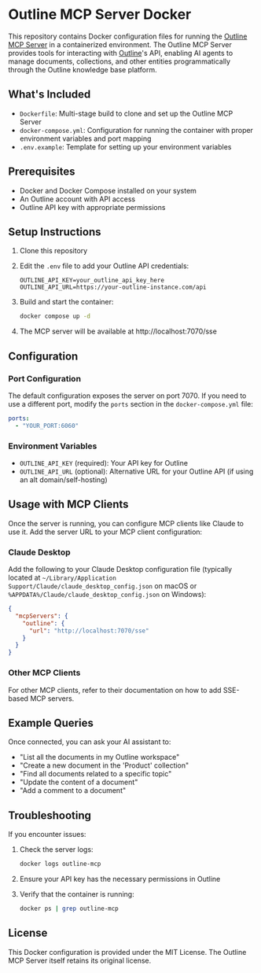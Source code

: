 # Outline MCP Server Docker

This repository contains Docker configuration files for running the [Outline MCP Server](https://github.com/mmmeff/outline-mcp) in a containerized environment. The Outline MCP Server provides tools for interacting with [Outline](https://www.getoutline.com/)'s API, enabling AI agents to manage documents, collections, and other entities programmatically through the Outline knowledge base platform.

## What's Included

- `Dockerfile`: Multi-stage build to clone and set up the Outline MCP Server
- `docker-compose.yml`: Configuration for running the container with proper environment variables and port mapping
- `.env.example`: Template for setting up your environment variables

## Prerequisites

- Docker and Docker Compose installed on your system
- An Outline account with API access
- Outline API key with appropriate permissions

## Setup Instructions

1. Clone this repository

2. Edit the `.env` file to add your Outline API credentials:
   ```
   OUTLINE_API_KEY=your_outline_api_key_here
   OUTLINE_API_URL=https://your-outline-instance.com/api
   ```

3. Build and start the container:
   ```bash
   docker compose up -d
   ```

4. The MCP server will be available at http://localhost:7070/sse

## Configuration

### Port Configuration

The default configuration exposes the server on port 7070. If you need to use a different port, modify the `ports` section in the `docker-compose.yml` file:

```yaml
ports:
  - "YOUR_PORT:6060"
```

### Environment Variables

- `OUTLINE_API_KEY` (required): Your API key for Outline
- `OUTLINE_API_URL` (optional): Alternative URL for your Outline API (if using an alt domain/self-hosting)

## Usage with MCP Clients

Once the server is running, you can configure MCP clients like Claude to use it. Add the server URL to your MCP client configuration:

### Claude Desktop

Add the following to your Claude Desktop configuration file (typically located at `~/Library/Application Support/Claude/claude_desktop_config.json` on macOS or `%APPDATA%/Claude/claude_desktop_config.json` on Windows):

```json
{
  "mcpServers": {
    "outline": {
      "url": "http://localhost:7070/sse"
    }
  }
}
```

### Other MCP Clients

For other MCP clients, refer to their documentation on how to add SSE-based MCP servers.

## Example Queries

Once connected, you can ask your AI assistant to:

- "List all the documents in my Outline workspace"
- "Create a new document in the 'Product' collection"
- "Find all documents related to a specific topic"
- "Update the content of a document"
- "Add a comment to a document"

## Troubleshooting

If you encounter issues:

1. Check the server logs:
   ```bash
   docker logs outline-mcp
   ```

2. Ensure your API key has the necessary permissions in Outline

3. Verify that the container is running:
   ```bash
   docker ps | grep outline-mcp
   ```

## License

This Docker configuration is provided under the MIT License. The Outline MCP Server itself retains its original license.
